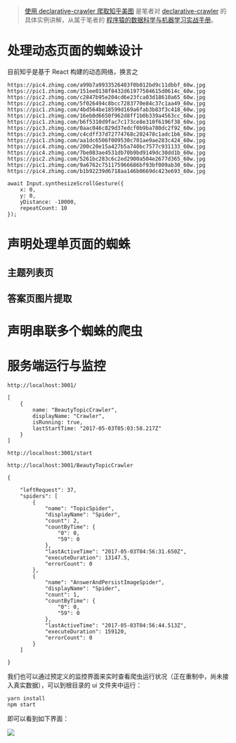 
> [使用 declarative-crawler 爬取知乎美图]() 是笔者对 [declarative-crawler](https://github.com/wxyyxc1992/declarative-crawler) 的具体实例讲解，从属于笔者的 [程序猿的数据科学与机器学习实战手册](https://parg.co/b4C)。

# 处理动态页面的蜘蛛设计

目前知乎是基于 React 构建的动态网络，换言之

```
https://pic4.zhimg.com/a99b7a9933526403f0b012bd9c11dbbf_60w.jpg
https://pic1.zhimg.com/151ee0138f8432d61977504615d0614c_60w.jpg
https://pic2.zhimg.com/c2847b95e204cd6e23fca03d18610a65_60w.jpg
https://pic2.zhimg.com/5f026494c8bcc7283770e84c37c1aa49_60w.jpg
https://pic1.zhimg.com/4bd564be18599d169a6fab3b83f3c418_60w.jpg
https://pic1.zhimg.com/16eb0d6650f962d8ff1b0b339a4563cc_60w.jpg
https://pic1.zhimg.com/b6f5310d9fac7c173ce8e310f6196f38_60w.jpg
https://pic3.zhimg.com/0aac046c829d37edcf0b9ba780dc2f92_60w.jpg
https://pic3.zhimg.com/c4cdff37d72774768c202478c1adc1b6_60w.jpg
https://pic1.zhimg.com/aa1dc6506f009530c701ae9ae283c424_60w.jpg
https://pic4.zhimg.com/200c20e15a427b5a740bc7577c931133_60w.jpg
https://pic4.zhimg.com/7be083ae4531db70b9bd9149dc30dd1b_60w.jpg
https://pic2.zhimg.com/5261bc283c6c2ed2900a504e2677d365_60w.jpg
https://pic1.zhimg.com/9a6762c751175966686bf93bf009ab30_60w.jpg
https://pic4.zhimg.com/b1b92239d6718aa146b0669dc423e693_60w.jpg
```
```
await Input.synthesizeScrollGesture({
    x: 0,
    y: 0,
    yDistance: -10000,
    repeatCount: 10
});
```

# 声明处理单页面的蜘蛛

## 主题列表页

## 答案页图片提取

# 声明串联多个蜘蛛的爬虫

# 服务端运行与监控

```
http://localhost:3001/

[
    {
        name: "BeautyTopicCrawler",
        displayName: "Crawler",
        isRunning: true,
        lastStartTime: "2017-05-03T05:03:58.217Z"
    }
]
```

```
http://localhost:3001/start
```

```
http://localhost:3001/BeautyTopicCrawler

{

    "leftRequest": 37,
    "spiders": [
        {
            "name": "TopicSpider",
            "displayName": "Spider",
            "count": 2,
            "countByTime": {
                "0": 0,
                "59": 0
            },
            "lastActiveTime": "2017-05-03T04:56:31.650Z",
            "executeDuration": 13147.5,
            "errorCount": 0
        },
        {
            "name": "AnswerAndPersistImageSpider",
            "displayName": "Spider",
            "count": 1,
            "countByTime": {
                "0": 0,
                "59": 0
            },
            "lastActiveTime": "2017-05-03T04:56:44.513Z",
            "executeDuration": 159120,
            "errorCount": 0
        }
    ]

}
```

我们也可以通过预定义的监控界面来实时查看爬虫运行状况（正在重制中，尚未接入真实数据），可以到根目录的 ui 文件夹中运行：
```
yarn install 
npm start
```
即可以看到如下界面：

![](https://coding.net/u/hoteam/p/Cache/git/raw/master/2017/3/2/WX20170419-211515.png)